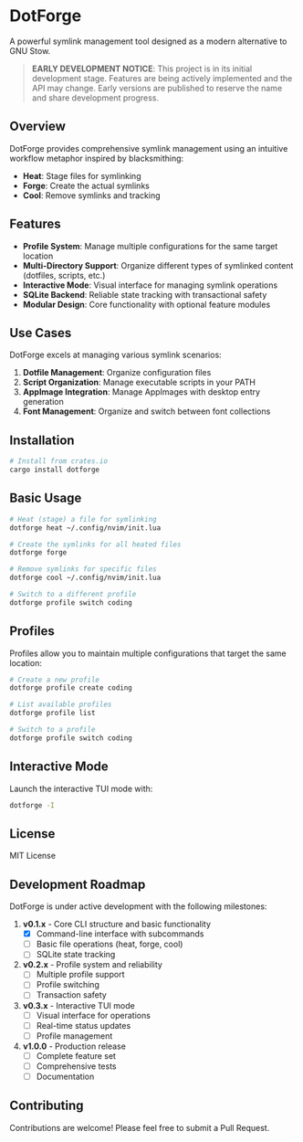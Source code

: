 # DotForge

A powerful symlink management tool designed as a modern alternative to GNU Stow.

> **EARLY DEVELOPMENT NOTICE**: This project is in its initial development stage. Features are being actively implemented and the API may change. Early versions are published to reserve the name and share development progress.

## Overview

DotForge provides comprehensive symlink management using an intuitive workflow metaphor inspired by blacksmithing:

- **Heat**: Stage files for symlinking
- **Forge**: Create the actual symlinks
- **Cool**: Remove symlinks and tracking

## Features

- **Profile System**: Manage multiple configurations for the same target location
- **Multi-Directory Support**: Organize different types of symlinked content (dotfiles, scripts, etc.)
- **Interactive Mode**: Visual interface for managing symlink operations
- **SQLite Backend**: Reliable state tracking with transactional safety
- **Modular Design**: Core functionality with optional feature modules

## Use Cases

DotForge excels at managing various symlink scenarios:

1. **Dotfile Management**: Organize configuration files
2. **Script Organization**: Manage executable scripts in your PATH
3. **AppImage Integration**: Manage AppImages with desktop entry generation
4. **Font Management**: Organize and switch between font collections

## Installation

```bash
# Install from crates.io
cargo install dotforge
```

## Basic Usage

```bash
# Heat (stage) a file for symlinking
dotforge heat ~/.config/nvim/init.lua

# Create the symlinks for all heated files
dotforge forge

# Remove symlinks for specific files
dotforge cool ~/.config/nvim/init.lua

# Switch to a different profile
dotforge profile switch coding
```

## Profiles

Profiles allow you to maintain multiple configurations that target the same location:

```bash
# Create a new profile
dotforge profile create coding

# List available profiles
dotforge profile list

# Switch to a profile
dotforge profile switch coding
```

## Interactive Mode

Launch the interactive TUI mode with:

```bash
dotforge -I
```

## License

MIT License

## Development Roadmap

DotForge is under active development with the following milestones:

1. **v0.1.x** - Core CLI structure and basic functionality
   - [x] Command-line interface with subcommands
   - [ ] Basic file operations (heat, forge, cool)
   - [ ] SQLite state tracking

2. **v0.2.x** - Profile system and reliability
   - [ ] Multiple profile support
   - [ ] Profile switching
   - [ ] Transaction safety

3. **v0.3.x** - Interactive TUI mode
   - [ ] Visual interface for operations
   - [ ] Real-time status updates
   - [ ] Profile management

4. **v1.0.0** - Production release
   - [ ] Complete feature set
   - [ ] Comprehensive tests
   - [ ] Documentation

## Contributing

Contributions are welcome! Please feel free to submit a Pull Request.
